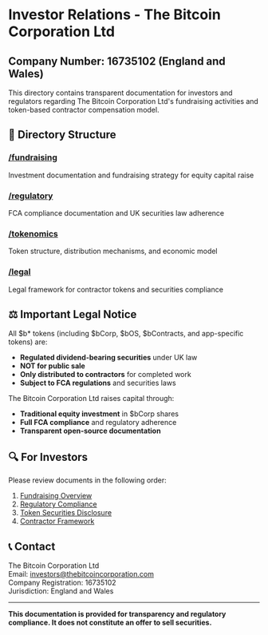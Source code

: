 # Investor Relations - The Bitcoin Corporation Ltd

## Company Number: 16735102 (England and Wales)

This directory contains transparent documentation for investors and regulators regarding The Bitcoin Corporation Ltd's fundraising activities and token-based contractor compensation model.

## 📁 Directory Structure

### [/fundraising](./fundraising/)
Investment documentation and fundraising strategy for equity capital raise

### [/regulatory](./regulatory/)
FCA compliance documentation and UK securities law adherence

### [/tokenomics](./tokenomics/)
Token structure, distribution mechanisms, and economic model

### [/legal](./legal/)
Legal framework for contractor tokens and securities compliance

## ⚖️ Important Legal Notice

All $b* tokens (including $bCorp, $bOS, $bContracts, and app-specific tokens) are:
- **Regulated dividend-bearing securities** under UK law
- **NOT for public sale** 
- **Only distributed to contractors** for completed work
- **Subject to FCA regulations** and securities laws

The Bitcoin Corporation Ltd raises capital through:
- **Traditional equity investment** in $bCorp shares
- **Full FCA compliance** and regulatory adherence
- **Transparent open-source documentation**

## 🔍 For Investors

Please review documents in the following order:
1. [Fundraising Overview](./fundraising/OVERVIEW.md)
2. [Regulatory Compliance](./regulatory/FCA_COMPLIANCE.md)
3. [Token Securities Disclosure](./regulatory/TOKEN_SECURITIES_DISCLOSURE.md)
4. [Contractor Framework](./legal/CONTRACTOR_FRAMEWORK.md)

## 📞 Contact

The Bitcoin Corporation Ltd  
Email: investors@thebitcoincorporation.com  
Company Registration: 16735102  
Jurisdiction: England and Wales

---

**This documentation is provided for transparency and regulatory compliance. It does not constitute an offer to sell securities.**